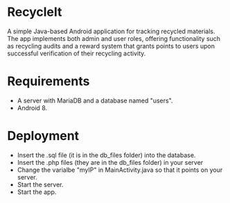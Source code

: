 # RecycleIt
A simple Java-based Android application for tracking recycled materials. The app implements both admin and user roles, offering functionality such as recycling audits and a reward system that grants points to users upon successful verification of their recycling activity.

# Requirements
- A server with MariaDB and a database named "users".
- Android 8.

# Deployment
- Insert the .sql file (it is in the db_files folder) into the database.
- Insert the .php files (they are in the db_files folder) in your server
- Change the varialbe "myIP" in MainActivity.java so that it points on your server.
- Start the server.
- Start the app.
